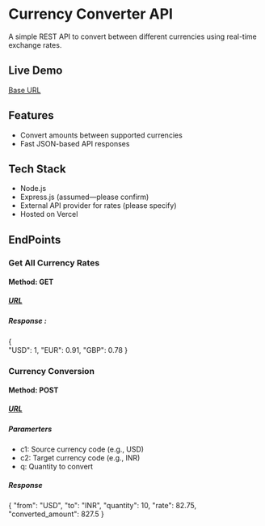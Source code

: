 # Currency Converter API

A simple REST API to convert between different currencies using real-time exchange rates.

## Live Demo
[Base URL](https://kartzcurrencyconverterapi.vercel.app)

## Features
- Convert amounts between supported currencies
- Fast JSON-based API responses

## Tech Stack
- Node.js
- Express.js (assumed—please confirm)
- External API provider for rates (please specify)
- Hosted on Vercel

## EndPoints

### Get All Currency Rates
#### Method: GET
##### [URL](https://kartzcurrencyconverterapi.vercel.app/currency/all) 
##### Response : 
{  
"USD": 1, 
"EUR": 0.91, 
"GBP": 0.78 
}

### Currency Conversion
#### Method: POST
##### [URL](https://kartzcurrencyconverterapi.vercel.app/currency?c1=currency1&c2=currency2&q=quantity )
##### Paramerters
- c1: Source currency code (e.g., USD)
- c2: Target currency code (e.g., INR)
- q: Quantity to convert

  
##### Response 
{
  "from": "USD",
  "to": "INR",
  "quantity": 10,
  "rate": 82.75,
  "converted_amount": 827.5
}


